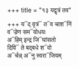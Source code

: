 +++
title = "१३ यद्वृत्रं तव"

+++
य᳓द् वृत्रं᳓ त᳓व चाश᳓निं  
व᳓ज्रेण सम᳓योधयः  
अ᳓हिम् इन्द्र जि᳓घांसतो  
दिवि᳓ ते बद्बधे श᳓वो  
अ᳓र्चन्न् अ᳓नु स्वरा᳓जियम्